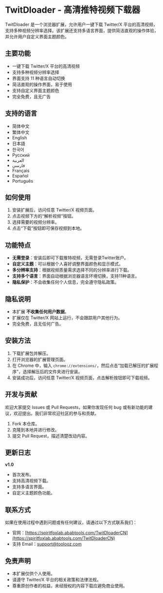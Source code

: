 # **TwitDloader - 高清推特视频下载器**

TwitDloader 是一个浏览器扩展，允许用户一键下载 Twitter/X 平台的高清视频，支持多种视频分辨率选择。该扩展还支持多语言界面，提供简洁直观的操作体验，并允许用户自定义界面主题颜色。

## **主要功能**

- 一键下载 Twitter/X 平台的高清视频
- 支持多种视频分辨率选择
- 界面支持 11 种语言自动切换
- 简洁直观的操作界面，易于使用
- 支持自定义界面主题颜色
- 完全免费，且无广告

## **支持的语言**

- 简体中文
- 繁体中文
- English
- 日本語
- 한국어
- Русский
- العربية
- فارسی
- Français
- Español
- Português

## **如何使用**

1. 安装扩展后，访问任意 Twitter/X 视频页面。
2. 点击视频下方的“解析视频”按钮。
3. 选择需要的视频分辨率。
4. 点击“下载”按钮即可保存视频到本地。

## **功能特点**

- **无需登录**：安装后即可下载推特视频，无需登录Twitter账户。
- **自定义主题**：可以根据个人喜好调整界面颜色和显示模式。
- **多分辨率支持**：根据视频质量需求选择不同的分辨率进行下载。
- **支持多个语言**：界面自动根据浏览器语言环境切换，支持11种语言。
- **隐私保护**：不会收集任何个人信息，完全遵守隐私政策。

## **隐私说明**

- 本扩展 **不收集任何用户数据**。
- 扩展仅在 Twitter/X 网站上运行，不会跟踪用户其他行为。
- 完全免费，且无任何广告。

## **安装方法**

1. 下载扩展包并解压。
2. 打开浏览器的扩展管理页面。
3. 在 Chrome 中，输入 `chrome://extensions/`，然后点击“加载已解压的扩展程序”，选择解压后的文件夹进行安装。
4. 安装成功后，访问任意 Twitter/X 视频页面，点击解析按钮即可下载视频。

## **开发与贡献**

欢迎大家提交 Issues 或 Pull Requests，如果你发现任何 bug 或有新功能的建议，欢迎提出。我们非常欢迎社区的参与和贡献。

1. Fork 本仓库。
2. 克隆到本地并进行修改。
3. 提交 Pull Request，描述清楚改动内容。

## **更新日志**

**v1.0**
- 首次发布。
- 支持高清视频下载。
- 支持多语言界面。
- 自定义主题颜色功能。

## **联系方式**

如果在使用过程中遇到问题或有任何建议，请通过以下方式联系我们：

- 官网：[https://spiritfoxlab.ababtools.com/TwitDloaderCN](https://spiritfoxlab.ababtools.com/TwitDloaderCN)
- 支持 Email：[support@toolooz.com](mailto:support@toolooz.com)

## **免责声明**

- 本扩展仅供个人使用。
- 请遵守 Twitter/X 平台的相关政策和法律法规。
- 尊重原创作者的权益，未经授权的内容下载应避免商业使用。
